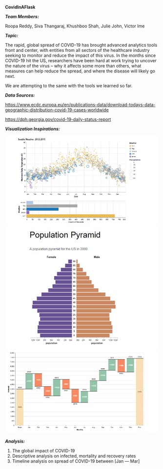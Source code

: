 **CovidInAFlask**

***Team Members:***

Roopa Reddy, Siva Thangaraj, Khushboo Shah, Julie John, Victor Ime

***Topic:***

The rapid, global spread of COVID-19 has brought advanced analytics tools front and center, with entities from all sectors of the healthcare industry seeking to monitor and reduce the impact of this virus. In the months since COVID-19 hit the US, researchers have been hard at work trying to uncover the nature of the virus – why it affects some more than others, what measures can help reduce the spread, and where the disease will likely go next.

We are attempting to the same with the tools we learned so far. 

***Data Sources:***

https://www.ecdc.europa.eu/en/publications-data/download-todays-data-geographic-distribution-covid-19-cases-worldwide

https://dph.georgia.gov/covid-19-daily-status-report

***Visualization Inspirations:***

![Multi-View Display](Images/image1.png)
![Stacked Pyramid](Images/image2.png)
![Waterfall Chart](Images/image3.png)


***Analysis:***

1. The global impact of COVID-19
2. Descriptive analysis on infected, mortality and recovery rates
3. Timeline analysis on spread of COVID-19 between [Jan — Mar]







